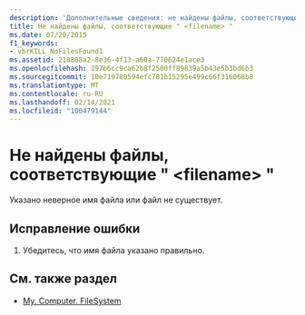 ```yaml
---
description: 'Дополнительные сведения: не найдены файлы, соответствующие " <filename> "'
title: Не найдены файлы, соответствующие " <filename> "
ms.date: 07/20/2015
f1_keywords:
- vbrKILL_NoFilesFound1
ms.assetid: 218808a2-8e36-4f13-a60a-770624e1ace3
ms.openlocfilehash: 297b6cc9ca62b8f2500ff89839a5b43e5b3bd6b3
ms.sourcegitcommit: 10e719780594efc781b15295e499c66f316068b8
ms.translationtype: MT
ms.contentlocale: ru-RU
ms.lasthandoff: 02/14/2021
ms.locfileid: "100479144"
---
```

# <a name="no-files-found-matching-filename"></a>Не найдены файлы, соответствующие " \<filename> "

Указано неверное имя файла или файл не существует.  
  
## <a name="to-correct-this-error"></a>Исправление ошибки  
  
1. Убедитесь, что имя файла указано правильно.  
  
## <a name="see-also"></a>См. также раздел

- [My. Computer. FileSystem](xref:Microsoft.VisualBasic.FileIO.FileSystem)
